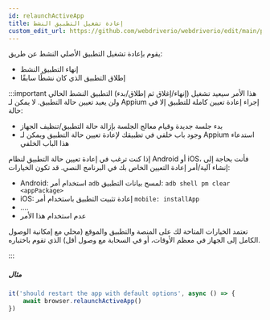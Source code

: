 ```yaml
---
id: relaunchActiveApp
title: إعادة تشغيل التطبيق النشط
custom_edit_url: https://github.com/webdriverio/webdriverio/edit/main/packages/webdriverio/src/commands/mobile/relaunchActiveApp.ts
---
```


يقوم بإعادة تشغيل التطبيق الأصلي النشط عن طريق:

- إنهاء التطبيق النشط
- إطلاق التطبيق الذي كان نشطًا سابقًا

:::important
هذا الأمر سيعيد تشغيل (إنهاء/إغلاق ثم إطلاق/بدء) التطبيق النشط الحالي ولن يعيد تعيين حالة التطبيق. لا يمكن لـ Appium إجراء إعادة تعيين كاملة للتطبيق إلا في حالة:

- بدء جلسة جديدة وقيام معالج الجلسة بإزالة حالة التطبيق/تنظيف الجهاز
- وجود باب خلفي في تطبيقك لإعادة تعيين حالة التطبيق ويمكن لـ Appium استدعاء هذا الباب الخلفي

إذا كنت ترغب في إعادة تعيين حالة التطبيق لنظام Android أو iOS، فأنت بحاجة إلى إنشاء آلية/أمر إعادة التعيين الخاص بك في البرنامج النصي. قد تكون الخيارات:

- Android: استخدام أمر `adb` لمسح بيانات التطبيق: `adb shell pm clear <appPackage>`
- iOS: إعادة تثبيت التطبيق باستخدام أمر `mobile: installApp`
- ....
- عدم استخدام هذا الأمر

تعتمد الخيارات المتاحة لك على المنصة والتطبيق والموقع (محلي مع إمكانية الوصول الكامل إلى الجهاز في معظم الأوقات، أو في السحابة مع وصول أقل) الذي تقوم باختباره.

:::

##### مثال

```js title="restart.app.js"
it('should restart the app with default options', async () => {
    await browser.relaunchActiveApp()
})
```